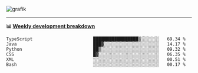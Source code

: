 ![grafik](https://user-images.githubusercontent.com/56089155/187718223-45863e96-4c28-4d4c-b3ca-02bf88aeae4c.png)

<hr />

**📊 [Weekly development breakdown](https://wakatime.com/@Ari24)**

<!--START_SECTION:waka-->

```text
TypeScript                       █████████████████▒░░░░░░░   69.34 %
Java                             ███▓░░░░░░░░░░░░░░░░░░░░░   14.17 %
Python                           ██▒░░░░░░░░░░░░░░░░░░░░░░   09.32 %
CSS                              █▓░░░░░░░░░░░░░░░░░░░░░░░   06.35 %
XML                              ░░░░░░░░░░░░░░░░░░░░░░░░░   00.51 %
Bash                             ░░░░░░░░░░░░░░░░░░░░░░░░░   00.17 %
```

<!--END_SECTION:waka-->
